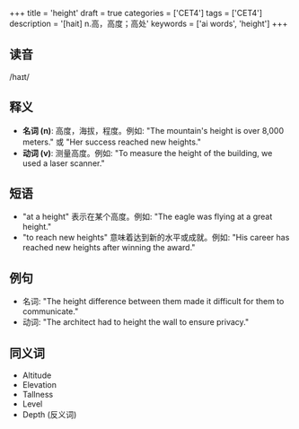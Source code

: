 +++
title = 'height'
draft = true
categories = ['CET4']
tags = ['CET4']
description = '[hait] n.高，高度；高处'
keywords = ['ai words', 'height']
+++

## 读音
/haɪt/

## 释义
- **名词 (n)**: 高度，海拔，程度。例如: "The mountain's height is over 8,000 meters." 或 "Her success reached new heights."
- **动词 (v)**: 测量高度。例如: "To measure the height of the building, we used a laser scanner."

## 短语
- "at a height" 表示在某个高度。例如: "The eagle was flying at a great height."
- "to reach new heights" 意味着达到新的水平或成就。例如: "His career has reached new heights after winning the award."

## 例句
- 名词: "The height difference between them made it difficult for them to communicate."
- 动词: "The architect had to height the wall to ensure privacy."

## 同义词
- Altitude
- Elevation
- Tallness
- Level
- Depth (反义词)
